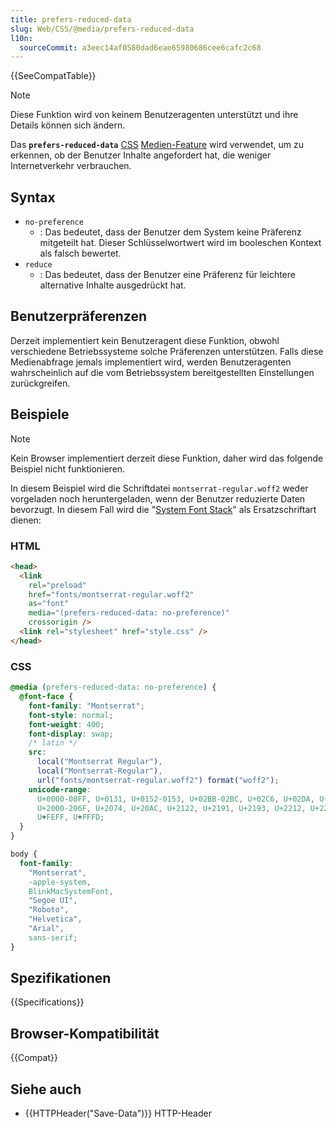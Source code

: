 ```yaml
---
title: prefers-reduced-data
slug: Web/CSS/@media/prefers-reduced-data
l10n:
  sourceCommit: a3eec14af0580dad6eae65980686cee6cafc2c68
---
```


{{SeeCompatTable}}

> [!NOTE]
> Diese Funktion wird von keinem Benutzeragenten unterstützt und ihre Details können sich ändern.

Das **`prefers-reduced-data`** [CSS](/de/docs/Web/CSS) [Medien-Feature](/de/docs/Web/CSS/@media#media_features) wird verwendet, um zu erkennen, ob der Benutzer Inhalte angefordert hat, die weniger Internetverkehr verbrauchen.

## Syntax

- `no-preference`
  - : Das bedeutet, dass der Benutzer dem System keine Präferenz mitgeteilt hat. Dieser Schlüsselwortwert wird im booleschen Kontext als falsch bewertet.
- `reduce`
  - : Das bedeutet, dass der Benutzer eine Präferenz für leichtere alternative Inhalte ausgedrückt hat.

## Benutzerpräferenzen

Derzeit implementiert kein Benutzeragent diese Funktion, obwohl verschiedene Betriebssysteme solche Präferenzen unterstützen. Falls diese Medienabfrage jemals implementiert wird, werden Benutzeragenten wahrscheinlich auf die vom Betriebssystem bereitgestellten Einstellungen zurückgreifen.

## Beispiele

> [!NOTE]
> Kein Browser implementiert derzeit diese Funktion, daher wird das folgende Beispiel nicht funktionieren.

In diesem Beispiel wird die Schriftdatei `montserrat-regular.woff2` weder vorgeladen noch heruntergeladen, wenn der Benutzer reduzierte Daten bevorzugt. In diesem Fall wird die "[System Font Stack](https://css-tricks.com/snippets/css/system-font-stack/)" als Ersatzschriftart dienen:

### HTML

```html
<head>
  <link
    rel="preload"
    href="fonts/montserrat-regular.woff2"
    as="font"
    media="(prefers-reduced-data: no-preference)"
    crossorigin />
  <link rel="stylesheet" href="style.css" />
</head>
```

### CSS

```css
@media (prefers-reduced-data: no-preference) {
  @font-face {
    font-family: "Montserrat";
    font-style: normal;
    font-weight: 400;
    font-display: swap;
    /* latin */
    src:
      local("Montserrat Regular"),
      local("Montserrat-Regular"),
      url("fonts/montserrat-regular.woff2") format("woff2");
    unicode-range:
      U+0000-00FF, U+0131, U+0152-0153, U+02BB-02BC, U+02C6, U+02DA, U+02DC,
      U+2000-206F, U+2074, U+20AC, U+2122, U+2191, U+2193, U+2212, U+2215,
      U+FEFF, U+FFFD;
  }
}

body {
  font-family:
    "Montserrat",
    -apple-system,
    BlinkMacSystemFont,
    "Segoe UI",
    "Roboto",
    "Helvetica",
    "Arial",
    sans-serif;
}
```

## Spezifikationen

{{Specifications}}

## Browser-Kompatibilität

{{Compat}}

## Siehe auch

- {{HTTPHeader("Save-Data")}} HTTP-Header
